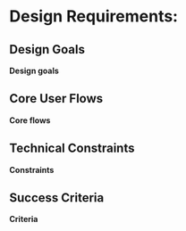 # Design Requirements: <PROJECT>

## Design Goals

**Design goals**

## Core User Flows

**Core flows**

## Technical Constraints

**Constraints**

## Success Criteria

**Criteria**

